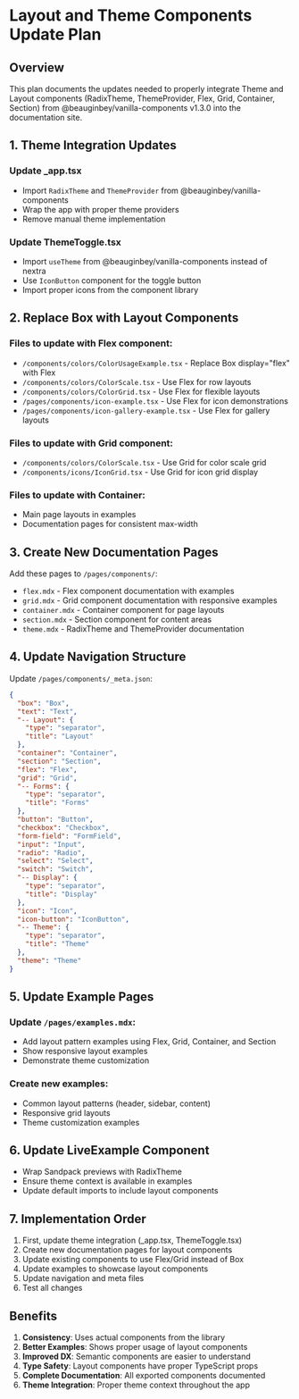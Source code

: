 # Layout and Theme Components Update Plan

## Overview
This plan documents the updates needed to properly integrate Theme and Layout components (RadixTheme, ThemeProvider, Flex, Grid, Container, Section) from @beauginbey/vanilla-components v1.3.0 into the documentation site.

## 1. Theme Integration Updates

### Update _app.tsx
- Import `RadixTheme` and `ThemeProvider` from @beauginbey/vanilla-components
- Wrap the app with proper theme providers
- Remove manual theme implementation

### Update ThemeToggle.tsx
- Import `useTheme` from @beauginbey/vanilla-components instead of nextra
- Use `IconButton` component for the toggle button
- Import proper icons from the component library

## 2. Replace Box with Layout Components

### Files to update with Flex component:
- `/components/colors/ColorUsageExample.tsx` - Replace Box display="flex" with Flex
- `/components/colors/ColorScale.tsx` - Use Flex for row layouts
- `/components/colors/ColorGrid.tsx` - Use Flex for flexible layouts
- `/pages/components/icon-example.tsx` - Use Flex for icon demonstrations
- `/pages/components/icon-gallery-example.tsx` - Use Flex for gallery layouts

### Files to update with Grid component:
- `/components/colors/ColorScale.tsx` - Use Grid for color scale grid
- `/components/icons/IconGrid.tsx` - Use Grid for icon grid display

### Files to update with Container:
- Main page layouts in examples
- Documentation pages for consistent max-width

## 3. Create New Documentation Pages

Add these pages to `/pages/components/`:
- `flex.mdx` - Flex component documentation with examples
- `grid.mdx` - Grid component documentation with responsive examples
- `container.mdx` - Container component for page layouts
- `section.mdx` - Section component for content areas
- `theme.mdx` - RadixTheme and ThemeProvider documentation

## 4. Update Navigation Structure

Update `/pages/components/_meta.json`:
```json
{
  "box": "Box",
  "text": "Text",
  "-- Layout": {
    "type": "separator",
    "title": "Layout"
  },
  "container": "Container",
  "section": "Section",
  "flex": "Flex",
  "grid": "Grid",
  "-- Forms": {
    "type": "separator",
    "title": "Forms"
  },
  "button": "Button",
  "checkbox": "Checkbox",
  "form-field": "FormField",
  "input": "Input",
  "radio": "Radio",
  "select": "Select",
  "switch": "Switch",
  "-- Display": {
    "type": "separator",
    "title": "Display"
  },
  "icon": "Icon",
  "icon-button": "IconButton",
  "-- Theme": {
    "type": "separator",
    "title": "Theme"
  },
  "theme": "Theme"
}
```

## 5. Update Example Pages

### Update `/pages/examples.mdx`:
- Add layout pattern examples using Flex, Grid, Container, and Section
- Show responsive layout examples
- Demonstrate theme customization

### Create new examples:
- Common layout patterns (header, sidebar, content)
- Responsive grid layouts
- Theme customization examples

## 6. Update LiveExample Component

- Wrap Sandpack previews with RadixTheme
- Ensure theme context is available in examples
- Update default imports to include layout components

## 7. Implementation Order

1. First, update theme integration (_app.tsx, ThemeToggle.tsx)
2. Create new documentation pages for layout components
3. Update existing components to use Flex/Grid instead of Box
4. Update examples to showcase layout components
5. Update navigation and meta files
6. Test all changes

## Benefits

1. **Consistency**: Uses actual components from the library
2. **Better Examples**: Shows proper usage of layout components
3. **Improved DX**: Semantic components are easier to understand
4. **Type Safety**: Layout components have proper TypeScript props
5. **Complete Documentation**: All exported components documented
6. **Theme Integration**: Proper theme context throughout the app